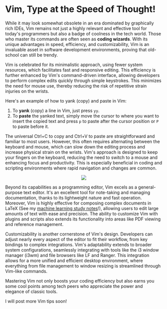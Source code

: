 # Vim, Type at the Speed of Thought!


While it may look somewhat obsolete in an era dominated by graphically rich IDEs, Vim remains not just a highly relevant and effective tool for today's programmers but also a badge of coolness in the tech world. Those who master its commands are often seen as **coding wizards**. With its unique advantages in speed, efficiency, and customizability, Vim is an invaluable asset in software development environments, proving that old-school can still be trendy.

Vim is celebrated for its minimalistic approach, using fewer system resources, which facilitates fast and responsive editing. This efficiency is further enhanced by Vim's command-driven interface, allowing developers to perform complex edits quickly through simple keystrokes. This minimizes the need for mouse use, thereby reducing the risk of repetitive strain injuries on the wrists.

Here's an example of how to yank (copy) and paste in Vim:
1. To **yank** (copy) a line in Vim, just press `yy`.
2. To **paste** the yanked text, simply move the cursor to where you want to insert the copied text and press `p` to paste after the cursor position or `P` to paste before it.

The universal Ctrl+C to copy and Ctrl+V to paste are straightforward and familiar to most users. However, this often requires alternating between the keyboard and mouse, which can slow down the editing process and increase physical strain on the wrists. Vim's approach is designed to keep your fingers on the keyboard, reducing the need to switch to a mouse and enhancing focus and productivity. This is especially beneficial in coding and scripting environments where rapid navigation and changes are common.

<p style="text-align:center;"> 
<img src="https://ucarecdn.com/d230843d-af86-4a19-a4d0-53f49b3aca81/-/format/auto/-/preview/3000x3000/-/quality/lighter/">
</p> 

Beyond its capabilities as a programming editor, Vim excels as a general-purpose text editor. It's an excellent tool for note-taking and managing documentation, thanks to its lightweight nature and fast operation. Moreover, Vim is highly effective for composing complex documents in LaTeX (See my [machine learning study notes](https://github.com/Han8931/deep_statistical_learning)!), allowing users to edit large amounts of text with ease and precision. The ability to customize Vim with plugins and scripts also extends its functionality into areas like PDF viewing and reference management.

Customizability is another cornerstone of Vim's design. Developers can adjust nearly every aspect of the editor to fit their workflow, from key bindings to complex integrations. Vim's adaptability extends to broader system configurations, seamlessly integrating with tools like the i3 window manager (i3wm) and file browsers like LF and Ranger. This integration allows for a more unified and efficient desktop environment, where everything from file management to window resizing is streamlined through Vim-like commands.

Mastering Vim not only boosts your coding efficiency but also earns you some cool points among tech peers who appreciate the power and elegance of classic tools.

I will post more Vim tips soon!


